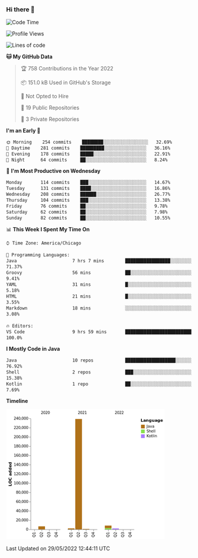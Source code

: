 ### Hi there 👋


<!--START_SECTION:waka-->
![Code Time](http://img.shields.io/badge/Code%20Time-2%2C275%20hrs%2056%20mins-blue)

![Profile Views](http://img.shields.io/badge/Profile%20Views-0-blue)

![Lines of code](https://img.shields.io/badge/From%20Hello%20World%20I%27ve%20Written-259%20Thousand%20lines%20of%20code-blue)

**🐱 My GitHub Data** 

> 🏆 758 Contributions in the Year 2022
 > 
> 📦 151.0 kB Used in GitHub's Storage 
 > 
> 🚫 Not Opted to Hire
 > 
> 📜 19 Public Repositories 
 > 
> 🔑 3 Private Repositories  
 > 
**I'm an Early 🐤** 

```text
🌞 Morning    254 commits    ████████░░░░░░░░░░░░░░░░░   32.69% 
🌆 Daytime    281 commits    █████████░░░░░░░░░░░░░░░░   36.16% 
🌃 Evening    178 commits    █████░░░░░░░░░░░░░░░░░░░░   22.91% 
🌙 Night      64 commits     ██░░░░░░░░░░░░░░░░░░░░░░░   8.24%

```
📅 **I'm Most Productive on Wednesday** 

```text
Monday       114 commits    ███░░░░░░░░░░░░░░░░░░░░░░   14.67% 
Tuesday      131 commits    ████░░░░░░░░░░░░░░░░░░░░░   16.86% 
Wednesday    208 commits    ██████░░░░░░░░░░░░░░░░░░░   26.77% 
Thursday     104 commits    ███░░░░░░░░░░░░░░░░░░░░░░   13.38% 
Friday       76 commits     ██░░░░░░░░░░░░░░░░░░░░░░░   9.78% 
Saturday     62 commits     ██░░░░░░░░░░░░░░░░░░░░░░░   7.98% 
Sunday       82 commits     ██░░░░░░░░░░░░░░░░░░░░░░░   10.55%

```


📊 **This Week I Spent My Time On** 

```text
⌚︎ Time Zone: America/Chicago

💬 Programming Languages: 
Java                     7 hrs 7 mins        █████████████████░░░░░░░░   71.37% 
Groovy                   56 mins             ██░░░░░░░░░░░░░░░░░░░░░░░   9.41% 
YAML                     31 mins             █░░░░░░░░░░░░░░░░░░░░░░░░   5.18% 
HTML                     21 mins             █░░░░░░░░░░░░░░░░░░░░░░░░   3.55% 
Markdown                 18 mins             ░░░░░░░░░░░░░░░░░░░░░░░░░   3.08%

🔥 Editors: 
VS Code                  9 hrs 59 mins       █████████████████████████   100.0%

```

**I Mostly Code in Java** 

```text
Java                     10 repos            ███████████████████░░░░░░   76.92% 
Shell                    2 repos             ███░░░░░░░░░░░░░░░░░░░░░░   15.38% 
Kotlin                   1 repo              ██░░░░░░░░░░░░░░░░░░░░░░░   7.69%

```


**Timeline**

![Chart not found](https://raw.githubusercontent.com/powercasgamer/powercasgamer/master/charts/bar_graph.png) 


 Last Updated on 29/05/2022 12:44:11 UTC
<!--END_SECTION:waka-->
